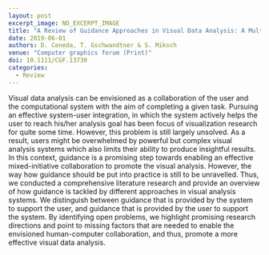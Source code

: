 ```yaml
---
layout: post
excerpt_image: NO_EXCERPT_IMAGE
title: "A Review of Guidance Approaches in Visual Data Analysis: A Multifocal Perspective"
date: 2019-06-01
authors: D. Ceneda, T. Gschwandtner & S. Miksch
venue: "Computer graphics forum (Print)"
doi: 10.1111/CGF.13730
categories:
  - Review
---
```

Visual data analysis can be envisioned as a collaboration of the user and the computational system with the aim of completing a given task. Pursuing an effective system-user integration, in which the system actively helps the user to reach his/her analysis goal has been focus of visualization research for quite some time. However, this problem is still largely unsolved. As a result, users might be overwhelmed by powerful but complex visual analysis systems which also limits their ability to produce insightful results. In this context, guidance is a promising step towards enabling an effective mixed-initiative collaboration to promote the visual analysis. However, the way how guidance should be put into practice is still to be unravelled. Thus, we conducted a comprehensive literature research and provide an overview of how guidance is tackled by different approaches in visual analysis systems. We distinguish between guidance that is provided by the system to support the user, and guidance that is provided by the user to support the system. By identifying open problems, we highlight promising research directions and point to missing factors that are needed to enable the envisioned human-computer collaboration, and thus, promote a more effective visual data analysis.
